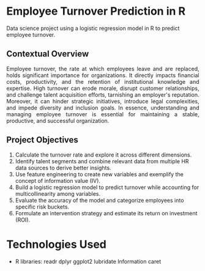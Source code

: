 # Employee Turnover Prediction in R
Data science project using a logistic regression model in R to predict employee turnover.

## Contextual Overview

<p align="justify">Employee turnover, the rate at which employees leave and are replaced, holds significant importance for organizations. It directly impacts financial costs, productivity, and the retention of institutional knowledge and expertise. High turnover can erode morale, disrupt customer relationships, and challenge talent acquisition efforts, tarnishing an employer's reputation. Moreover, it can hinder strategic initiatives, introduce legal complexities, and impede diversity and inclusion goals. In essence, understanding and managing employee turnover is essential for maintaining a stable, productive, and successful organization.</p>

## Project Objectives

1. Calculate the turnover rate and explore it across different dimensions.
2. Identify talent segments and combine relevant data from multiple HR data sources to derive better insights.
3. Use feature engineering to create new variables and exemplify the concept of information value (IV).
4. Build a logistic regression model to predict turnover while accounting for multicollinearity among variables.
5. Evaluate the accuracy of the model and categorize employees into specific risk buckets.
6. Formulate an intervention strategy and estimate its return on investment (ROI).

# Technologies Used

- R libraries:
  readr
  dplyr
  ggplot2
  lubridate
  Information
  caret
